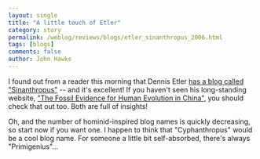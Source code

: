 ```yaml
---
layout: single 
title: "A little touch of Etler" 
category: story
permalink: /weblog/reviews/blogs/etler_sinanthropus_2006.html
tags: [blogs] 
comments: false 
author: John Hawks 
---
```



<p>
I found out from a reader this morning that Dennis Etler <a href="http://sinanthropus.blogspot.com/">has a blog called "Sinanthropus"</a> -- and it's excellent! If you haven't seen his long-standing website, <a href="http://www.chineseprehistory.org/">"The Fossil Evidence for Human Evolution in China"</a>, you should check that out too. Both are full of insights!
</p>

<p>
Oh, and the number of hominid-inspired blog names is quickly decreasing, so start now if you want one. I happen to think that "Cyphanthropus" would be a cool blog name. For someone a little bit self-absorbed, there's always "Primigenius"...
</p>


